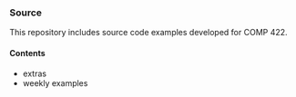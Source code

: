 ### Source

This repository includes source code examples developed for COMP 422.

#### Contents
* extras
* weekly examples
